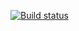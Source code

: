 [![Build status](https://ci.appveyor.com/api/projects/status/su4hhba7upxemx25/branch/main?svg=true)](https://ci.appveyor.com/project/KatyaGritsaeva/ciappve/branch/main)